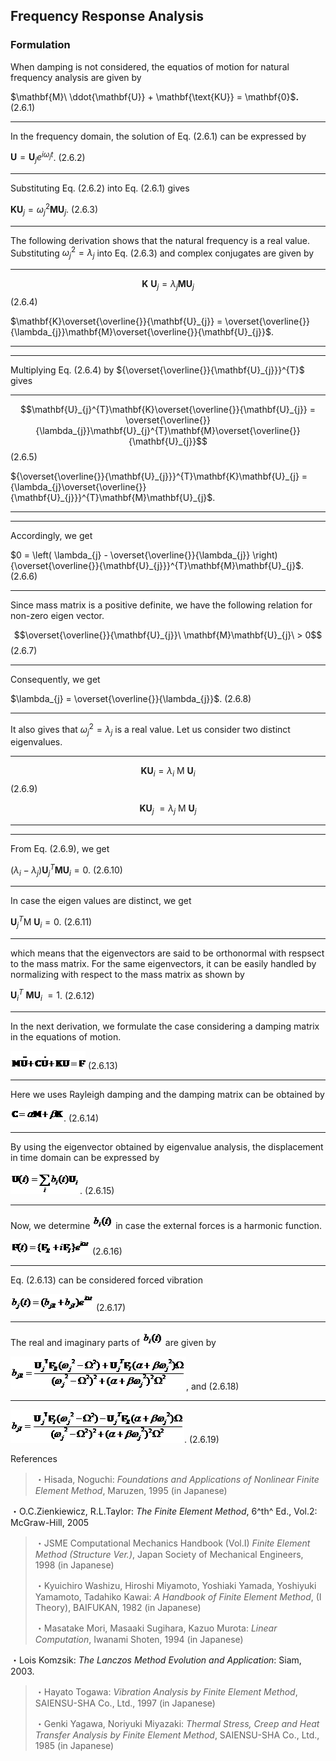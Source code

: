 ## Frequency Response Analysis

### Formulation

When damping is not considered, the equatios of motion for natural
frequency analysis are given by

  $\mathbf{M}\ \ddot{\mathbf{U}} + \mathbf{\text{KU}} = \mathbf{0}$**.**   (2.6.1)
  ------------------------------------------------------------------------ ---------

In the frequency domain, the solution of Eq. (2.6.1) can be expressed by

  $\mathbf{U} = \mathbf{U}_{j}e^{i\omega_{j}t}$.   (2.6.2)
  ------------------------------------------------ ---------

Substituting Eq. (2.6.2) into Eq. (2.6.1) gives

  $\mathbf{K}\mathbf{U}_{j} = \omega_{j}^{2}\mathbf{M}\mathbf{U}_{j}$.   (2.6.3)
  ---------------------------------------------------------------------- ---------

The following derivation shows that the natural frequency is a real
value. Substituting $\omega_{j}^{2} = \lambda_{j}$ into Eq. (2.6.3) and
complex conjugates are given by

  --------------------------------------------------------------------------------------------------------------------------------------------------
  $$\mathbf{K}\ \mathbf{U}_{j} = \lambda_{j}\mathbf{M}\mathbf{U}_{j}$$                                                                     (2.6.4)

  $\mathbf{K}\overset{\overline{}}{\mathbf{U}_{j}} = \overset{\overline{}}{\lambda_{j}}\mathbf{M}\overset{\overline{}}{\mathbf{U}_{j}}$.   
  ---------------------------------------------------------------------------------------------------------------------------------------- ---------
  --------------------------------------------------------------------------------------------------------------------------------------------------

Multiplying Eq. (2.6.4) by ${\overset{\overline{}}{\mathbf{U}_{j}}}^{T}$
gives

  ---------------------------------------------------------------------------------------------------------------------------------------------------------------------------------------
  $$\mathbf{U}_{j}^{T}\mathbf{K}\overset{\overline{}}{\mathbf{U}_{j}} = \overset{\overline{}}{\lambda_{j}}\mathbf{U}_{j}^{T}\mathbf{M}\overset{\overline{}}{\mathbf{U}_{j}}$$   (2.6.5)

  ${\overset{\overline{}}{\mathbf{U}_{j}}}^{T}\mathbf{K}\mathbf{U}_{j} = {\lambda_{j}\overset{\overline{}}{\mathbf{U}_{j}}}^{T}\mathbf{M}\mathbf{U}_{j}$.                       
  ----------------------------------------------------------------------------------------------------------------------------------------------------------------------------- ---------
  ---------------------------------------------------------------------------------------------------------------------------------------------------------------------------------------

Accordingly, we get

  $0 = \left( \lambda_{j} - \overset{\overline{}}{\lambda_{j}} \right){\overset{\overline{}}{\mathbf{U}_{j}}}^{T}\mathbf{M}\mathbf{U}_{j}$.   (2.6.6)
  ------------------------------------------------------------------------------------------------------------------------------------------- ---------

Since mass matrix is a positive definite, we have the following relation
for non-zero eigen vector.

  $$\overset{\overline{}}{\mathbf{U}_{j}}\ \mathbf{M}\mathbf{U}_{j}\  > 0$$   (2.6.7)
  --------------------------------------------------------------------------- ---------

Consequently, we get

  $\lambda_{j} = \overset{\overline{}}{\lambda_{j}}$.   (2.6.8)
  ----------------------------------------------------- ---------

It also gives that $\omega_{j}^{2} = \lambda_{j}$ is a real value. Let
us consider two distinct eigenvalues.

  -------------------------------------------------------------------------------------------
  $$\mathbf{K}\mathbf{U}_{i} = \lambda_{i}\ \mathbf{\text{M\ }}\mathbf{U}_{i}$$     (2.6.9)

  $$\mathbf{K}\mathbf{U}_{j}\  = \lambda_{j}\ \mathbf{\text{M\ }}\mathbf{U}_{j}$$   
  --------------------------------------------------------------------------------- ---------
  -------------------------------------------------------------------------------------------

From Eq. (2.6.9), we get

  $\left( \lambda_{i} - \lambda_{j} \right)\mathbf{U}_{j}^{T}\mathbf{M}\mathbf{U}_{i} = 0$.   (2.6.10)
  ------------------------------------------------------------------------------------------- ----------

In case the eigen values are distinct, we get

  $\mathbf{U}_{j}^{T}\mathbf{\text{M\ }}\mathbf{U}_{i} = 0$.   (2.6.11)
  ------------------------------------------------------------ ----------

which means that the eigenvectors are said to be orthonormal with
respsect to the mass matrix. For the same eigenvectors, it can be easily
handled by normalizing with respect to the mass matrix as shown by

  $\mathbf{U}_{i}^{T}\ \mathbf{M}\mathbf{U}_{i}\  = 1$.   (2.6.12)
  ------------------------------------------------------- ----------

In the next derivation, we formulate the case considering a damping
matrix in the equations of motion.

  ![](media/image199.png)   (2.6.13)
  ------------------------- ----------

Here we uses Rayleigh damping and the damping matrix can be obtained by

  ![](media/image200.png).   (2.6.14)
  -------------------------- ----------

By using the eigenvector obtained by eigenvalue analysis, the
displacement in time domain can be expressed by

  ![](media/image201.png).   (2.6.15)
  -------------------------- ----------

Now, we determine ![](media/image202.png) in case the external forces is
a harmonic function.

  ![](media/image203.png)   (2.6.16)
  ------------------------- ----------

Eq. (2.6.13) can be considered forced vibration

  ![](media/image204.png)   (2.6.17)
  ------------------------- ----------

The real and imaginary parts of ![](media/image202.png) are given by

  ![](media/image205.png), and   (2.6.18)
  ------------------------------ ----------
  ![](media/image206.png).       (2.6.19)

References

> ・Hisada, Noguchi: *Foundations and Applications of Nonlinear Finite
> Element Method*, Maruzen, 1995 (in Japanese)

・O.C.Zienkiewicz, R.L.Taylor: *The Finite Element Method*, 6^th^ Ed.,
Vol.2: McGraw-Hill, 2005

> ・JSME Computational Mechanics Handbook (Vol.I) *Finite Element Method
> (Structure Ver.)*, Japan Society of Mechanical Engineers, 1998 (in
> Japanese)
>
> ・Kyuichiro Washizu, Hiroshi Miyamoto, Yoshiaki Yamada, Yoshiyuki
> Yamamoto, Tadahiko Kawai: *A Handbook of Finite Element Method*, (I
> Theory), BAIFUKAN, 1982 (in Japanese)
>
> ・Masatake Mori, Masaaki Sugihara, Kazuo Murota: *Linear Computation*,
> Iwanami Shoten, 1994 (in Japanese)

・Lois Komzsik: *The Lanczos Method Evolution and Application*: Siam,
2003.

> ・Hayato Togawa: *Vibration Analysis by Finite Element Method*,
> SAIENSU-SHA Co., Ltd., 1997 (in Japanese)
>
> ・Genki Yagawa, Noriyuki Miyazaki: *Thermal Stress, Creep and Heat
> Transfer Analysis by Finite Element Method*, SAIENSU-SHA Co., Ltd.,
> 1985 (in Japanese)
